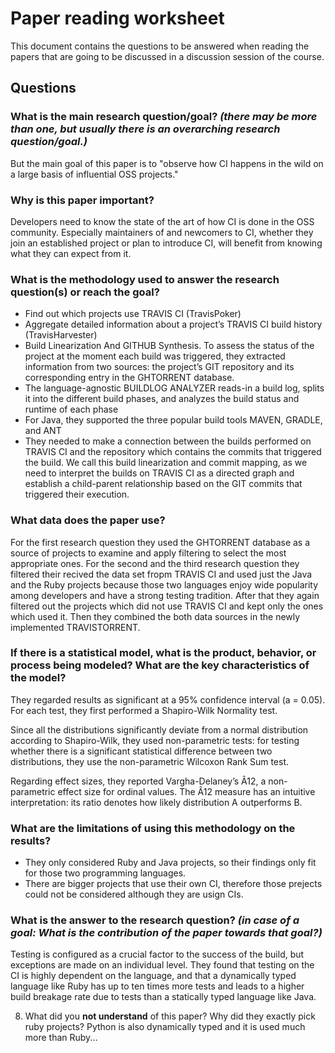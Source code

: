 # Paper reading worksheet

This document contains the questions to be answered when reading the papers that are going to be discussed in a discussion session of the course.

## Questions

### What is the **main research question/goal**? _(there may be more than one, but usually there is an overarching research question/goal.)_

But the main goal of this paper is to "observe how CI happens in the wild on a large basis of influential OSS projects."

### Why is this paper **important**?

Developers need to know the state of the art of how CI is done in the OSS community. Especially maintainers of and newcomers to CI,
whether they join an established project or plan to introduce CI, will benefit from knowing what they can expect from it.

### What is the **methodology** used to answer the research question(s) or reach the goal?

- Find out which projects use TRAVIS CI (TravisPoker)
- Aggregate detailed information about a project’s TRAVIS CI build history (TravisHarvester)
- Build Linearization And GITHUB Synthesis. To assess the status of the project at the moment each build was triggered, they extracted information from two sources: the project’s GIT repository and its corresponding entry in the GHTORRENT database.
- The language-agnostic BUILDLOG ANALYZER reads-in a build log, splits it into the different build phases, and analyzes the build status and runtime of each phase
- For Java, they supported the three popular build tools MAVEN, GRADLE, and ANT
- They needed to make a connection between the builds performed on TRAVIS CI and the repository which contains the commits that triggered the build. We call this build linearization and commit mapping, as we need to interpret the builds on TRAVIS CI as a directed graph and establish a child-parent relationship based on the GIT commits that triggered their execution.


### What **data** does the paper use?

For the first research question they used the GHTORRENT database as a source of projects to examine and apply filtering to select the most appropriate ones. For the second and the third research question they filtered their recived the data set fropm TRAVIS CI and used just the Java and the Ruby projects because those two languages enjoy wide popularity among developers and have a strong testing tradition. After that they again filtered out the projects which did not use TRAVIS CI and kept only the ones which used it. Then they combined the both data sources in the newly implemented TRAVISTORRENT.

### If there is a **statistical model**, what is the product, behavior, or process being modeled? What are the key characteristics of the model?

They regarded results as significant at a 95% confidence interval (a = 0.05). For each test, they first performed a Shapiro-Wilk Normality test.

Since all the distributions significantly deviate from a normal distribution according to Shapiro-Wilk, they used non-parametric tests: for testing whether there is a significant statistical difference between two distributions, they use the non-parametric Wilcoxon Rank Sum test. 

Regarding effect sizes, they reported Vargha-Delaney’s Â12, a non-parametric effect size for ordinal values. The Â12 measure has an intuitive interpretation: its ratio denotes how likely distribution A outperforms B.

### What are the **limitations** of using this methodology on the results?

- They only considered Ruby and Java projects, so their findings only fit for those two programming languages.
- There are bigger projects that use their own CI, therefore those prejects could not be considered although they are usign CIs.

### What is **the answer** to the research question? _(in case of a goal: What is the contribution of the paper towards that goal?)_

Testing is configured as a crucial factor to the success of the build, but exceptions are made on an individual level. They found that testing on the CI is highly dependent on the language, and that a dynamically typed language like Ruby has up to ten times more tests and leads to a higher build breakage rate due to tests than a statically typed language like Java.

8. What did you **not understand** of this paper?
Why did they exactly pick ruby projects? Python is also dynamically typed and it is used much more than Ruby...
